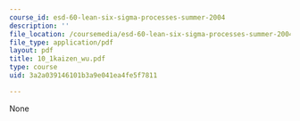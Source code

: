 ```yaml
---
course_id: esd-60-lean-six-sigma-processes-summer-2004
description: ''
file_location: /coursemedia/esd-60-lean-six-sigma-processes-summer-2004/3a2a039146101b3a9e041ea4fe5f7811_10_1kaizen_wu.pdf
file_type: application/pdf
layout: pdf
title: 10_1kaizen_wu.pdf
type: course
uid: 3a2a039146101b3a9e041ea4fe5f7811

---
```

None